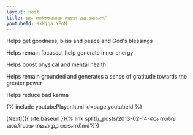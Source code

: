 ```yaml
---
layout: post
title: ഓം നർത്തകായ നമഹ ൧൧ ടൈംസ്
youtubeId: KkKjqa_YPoM
---
```

 
 
Helps get goodness, bliss and peace and God's blessings
 
Helps remain focused, help generate inner energy 
 
Helps boost physical and mental health 
 
Helps remain grounded and generates a sense of gratitude towards the greater power 
 
Helps reduce bad karma
 
 
 
 


{% include youtubePlayer.html id=page.youtubeId %}
 
[Next]({{ site.baseurl }}{% link  split1/_posts/2013-02-14-ഓം സർവ ലാല്സായ നമഹ ൧൧ ടൈംസ്.md%})
 
